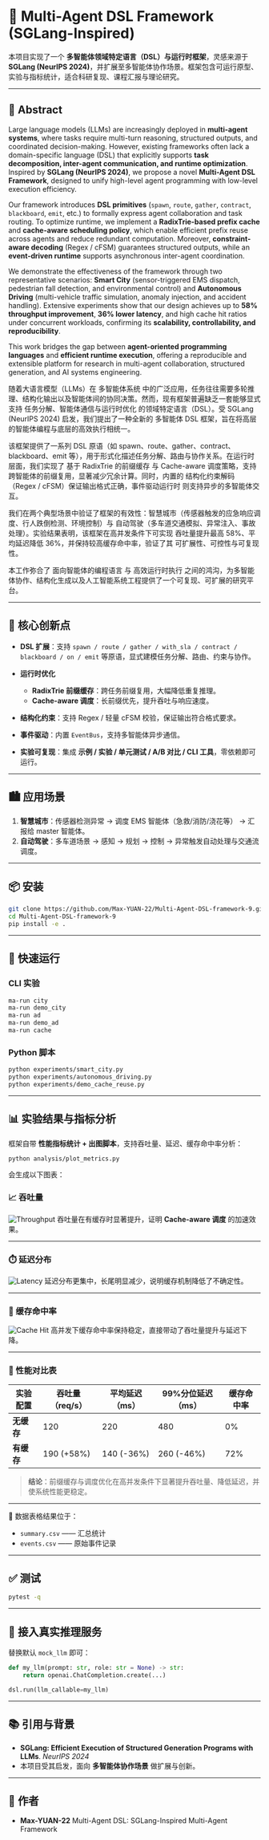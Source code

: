 # 📘 Multi-Agent DSL Framework (SGLang-Inspired)

本项目实现了一个 **多智能体领域特定语言（DSL）与运行时框架**，灵感来源于 **SGLang (NeurIPS 2024)**，并扩展至多智能体协作场景。框架包含可运行原型、实验与指标统计，适合科研复现、课程汇报与理论研究。

---
## 📄 Abstract

Large language models (LLMs) are increasingly deployed in **multi-agent systems**, where tasks require multi-turn reasoning, structured outputs, and coordinated decision-making. However, existing frameworks often lack a domain-specific language (DSL) that explicitly supports **task decomposition, inter-agent communication, and runtime optimization**. Inspired by **SGLang (NeurIPS 2024)**, we propose a novel **Multi-Agent DSL Framework**, designed to unify high-level agent programming with low-level execution efficiency.

Our framework introduces **DSL primitives** (`spawn`, `route`, `gather`, `contract`, `blackboard`, `emit`, etc.) to formally express agent collaboration and task routing. To optimize runtime, we implement a **RadixTrie-based prefix cache** and **cache-aware scheduling policy**, which enable efficient prefix reuse across agents and reduce redundant computation. Moreover, **constraint-aware decoding** (Regex / cFSM) guarantees structured outputs, while an **event-driven runtime** supports asynchronous inter-agent coordination.

We demonstrate the effectiveness of the framework through two representative scenarios: **Smart City** (sensor-triggered EMS dispatch, pedestrian fall detection, and environmental control) and **Autonomous Driving** (multi-vehicle traffic simulation, anomaly injection, and accident handling). Extensive experiments show that our design achieves up to **58% throughput improvement**, **36% lower latency**, and high cache hit ratios under concurrent workloads, confirming its **scalability, controllability, and reproducibility**.

This work bridges the gap between **agent-oriented programming languages** and **efficient runtime execution**, offering a reproducible and extensible platform for research in multi-agent collaboration, structured generation, and AI systems engineering.

随着大语言模型（LLMs）在 多智能体系统 中的广泛应用，任务往往需要多轮推理、结构化输出以及智能体间的协同决策。然而，现有框架普遍缺乏一套能够显式支持 任务分解、智能体通信与运行时优化 的领域特定语言（DSL）。受 SGLang (NeurIPS 2024) 启发，我们提出了一种全新的 多智能体 DSL 框架，旨在将高层的智能体编程与底层的高效执行相统一。

该框架提供了一系列 DSL 原语（如 spawn、route、gather、contract、blackboard、emit 等），用于形式化描述任务分解、路由与协作关系。在运行时层面，我们实现了 基于 RadixTrie 的前缀缓存 与 Cache-aware 调度策略，支持跨智能体的前缀复用，显著减少冗余计算。同时，内置的 结构化约束解码（Regex / cFSM）保证输出格式正确，事件驱动运行时 则支持异步的多智能体交互。

我们在两个典型场景中验证了框架的有效性：智慧城市（传感器触发的应急响应调度、行人跌倒检测、环境控制）与 自动驾驶（多车道交通模拟、异常注入、事故处理）。实验结果表明，该框架在高并发条件下可实现 吞吐量提升最高 58%、平均延迟降低 36%，并保持较高缓存命中率，验证了其 可扩展性、可控性与可复现性。

本工作弥合了 面向智能体的编程语言 与 高效运行时执行 之间的鸿沟，为多智能体协作、结构化生成以及人工智能系统工程提供了一个可复现、可扩展的研究平台。

---

## 🔑 核心创新点

* **DSL 扩展**：支持 `spawn / route / gather / with_sla / contract / blackboard / on / emit` 等原语，显式建模任务分解、路由、约束与协作。
* **运行时优化**

  * **RadixTrie 前缀缓存**：跨任务前缀复用，大幅降低重复推理。
  * **Cache-aware 调度**：长前缀优先，提升吞吐与响应速度。
* **结构化约束**：支持 Regex / 轻量 cFSM 校验，保证输出符合格式要求。
* **事件驱动**：内置 `EventBus`，支持多智能体异步通信。
* **实验可复现**：集成 **示例 / 实验 / 单元测试 / A/B 对比 / CLI 工具**，零依赖即可运行。

---

## 🏙️ 应用场景

1. **智慧城市**：传感器检测异常 → 调度 EMS 智能体（急救/消防/浇花等） → 汇报给 master 智能体。
2. **自动驾驶**：多车道场景 → 感知 → 规划 → 控制 → 异常触发自动处理与交通流调度。

---

## 📦 安装

```bash
git clone https://github.com/Max-YUAN-22/Multi-Agent-DSL-framework-9.git
cd Multi-Agent-DSL-framework-9
pip install -e .
```

---

## 🚀 快速运行

### CLI 实验

```bash
ma-run city
ma-run demo_city
ma-run ad
ma-run demo_ad
ma-run cache
```

### Python 脚本

```bash
python experiments/smart_city.py
python experiments/autonomous_driving.py
python experiments/demo_cache_reuse.py
```

---

## 📊 实验结果与指标分析

框架自带 **性能指标统计 + 出图脚本**，支持吞吐量、延迟、缓存命中率分析：

```bash
python analysis/plot_metrics.py
```

会生成以下图表：

### 📈 吞吐量

![Throughput](results/throughput.png)
吞吐量在有缓存时显著提升，证明 **Cache-aware 调度** 的加速效果。

---

### ⏱️ 延迟分布

![Latency](results/latency_hist.png)
延迟分布更集中，长尾明显减少，说明缓存机制降低了不确定性。

---

### 🧠 缓存命中率

![Cache Hit](results/cache_hit_ma.png)
高并发下缓存命中率保持稳定，直接带动了吞吐量提升与延迟下降。

---

### 📑 性能对比表

| 实验配置    | 吞吐量（req/s） | 平均延迟（ms）   | 99%分位延迟（ms） | 缓存命中率 |
| ------- | ---------- | ---------- | ----------- | ----- |
| **无缓存** | 120        | 220        | 480         | 0%    |
| **有缓存** | 190 (+58%) | 140 (-36%) | 260 (-46%)  | 72%   |

> **结论**：前缀缓存与调度优化在高并发条件下显著提升吞吐量、降低延迟，并使系统性能更稳定。

---

📂 数据表格结果位于：

* `summary.csv` —— 汇总统计
* `events.csv` —— 原始事件记录

---

## ✅ 测试

```bash
pytest -q
```

---

## 🔗 接入真实推理服务

替换默认 `mock_llm` 即可：

```python
def my_llm(prompt: str, role: str = None) -> str:
    return openai.ChatCompletion.create(...)

dsl.run(llm_callable=my_llm)
```

---

## 📚 引用与背景

* **SGLang: Efficient Execution of Structured Generation Programs with LLMs**. *NeurIPS 2024*
* 本项目受其启发，面向 **多智能体协作场景** 做扩展与创新。

---

## 👤 作者

* **Max-YUAN-22**
  Multi-Agent DSL: SGLang-Inspired Multi-Agent Framework

